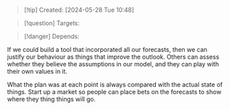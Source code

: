 
>[!tip] Created: [2024-05-28 Tue 10:48]

>[!question] Targets: 

>[!danger] Depends: 

If we could build a tool that incorporated all our forecasts, then we can justify our behaviour as things that improve the outlook.  Others can assess whether they believe the assumptions in our model, and they can play with their own values in it.

What the plan was at each point is always compared with the actual state of things.  Start up a market so people can place bets on the forecasts to show where they thing things will go.
